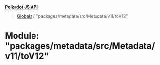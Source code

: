 **[Polkadot JS API](../README.md)**

> [Globals](../globals.md) / "packages/metadata/src/Metadata/v11/toV12"

# Module: "packages/metadata/src/Metadata/v11/toV12"
